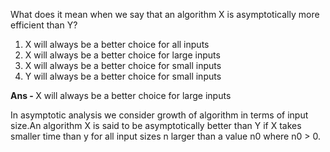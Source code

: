What does it mean when we say that an algorithm X is asymptotically more efficient than Y?

1. X will always be a better choice for all inputs
2. X will always be a better choice for large inputs
3. X will always be a better choice for small inputs
4. Y will always be a better choice for small inputs

<b> Ans - </b> X will always be a better choice for large inputs

In asymptotic analysis we consider growth of algorithm in terms of input size.An algorithm X
is said to be asymptotically better than Y if X takes smaller time than y for all input sizes n
larger than a value n0 where n0 > 0.
